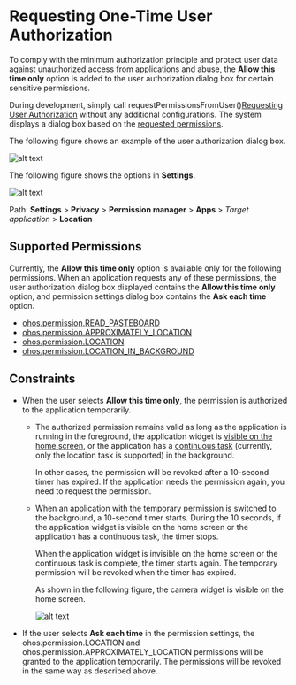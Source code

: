 # Requesting One-Time User Authorization

<!--Kit: Ability Kit-->
<!--Subsystem: Security-->
<!--Owner: @xia-bubai-->
<!--Designer: @linshuqing; @hehehe-li-->
<!--Tester: @leiyuqian-->
<!--Adviser: @zengyawen-->

To comply with the minimum authorization principle and protect user data against unauthorized access from applications and abuse, the **Allow this time only** option is added to the user authorization dialog box for certain sensitive permissions.

During development, simply call requestPermissionsFromUser()[Requesting User Authorization](request-user-authorization.md) without any additional configurations. The system displays a dialog box based on the [requested permissions](#supported-permissions).

The following figure shows an example of the user authorization dialog box.

<!--RP1-->
![alt text](figures/allow_this_time.png)

The following figure shows the options in **Settings**.

![alt text](figures/setting_allow_this.png)

Path: **Settings** > **Privacy** > **Permission manager** > **Apps** > *Target application* > **Location**
<!--RP1End-->

## Supported Permissions

Currently, the **Allow this time only** option is available only for the following permissions. When an application requests any of these permissions, the user authorization dialog box displayed contains the **Allow this time only** option, and permission settings dialog box contains the **Ask each time** option.

- [ohos.permission.READ_PASTEBOARD](restricted-permissions.md#ohospermissionread_pasteboard)
- [ohos.permission.APPROXIMATELY_LOCATION](permissions-for-all-user.md#ohospermissionapproximately_location)
- [ohos.permission.LOCATION](permissions-for-all-user.md#ohospermissionlocation)
- [ohos.permission.LOCATION_IN_BACKGROUND](permissions-for-all-user.md#ohospermissionlocation_in_background)

## Constraints

- When the user selects **Allow this time only**, the permission is authorized to the application temporarily.

  - The authorized permission remains valid as long as the application is running in the foreground, the application widget is [visible on the home screen](../../form/arkts-ui-widget-lifecycle.md), or the application has a [continuous task](../../task-management/continuous-task.md) (currently, only the location task is supported) in the background.

     In other cases, the permission will be revoked after a 10-second timer has expired. If the application needs the permission again, you need to request the permission.

  - When an application with the temporary permission is switched to the background, a 10-second timer starts. During the 10 seconds, if the application widget is visible on the home screen or the application has a continuous task, the timer stops.
  
      When the application widget is invisible on the home screen or the continuous task is complete, the timer starts again. The temporary permission will be revoked when the timer has expired.

      <!--RP2-->
      As shown in the following figure, the camera widget is visible on the home screen.

      ![alt text](figures/form_visible.png)
      <!--RP2End-->

- If the user selects **Ask each time** in the permission settings, the ohos.permission.LOCATION and ohos.permission.APPROXIMATELY_LOCATION permissions will be granted to the application temporarily. The permissions will be revoked in the same way as described above.
